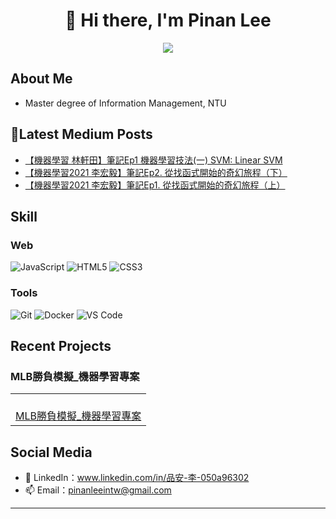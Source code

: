 <div align="center">
  
# 🌟 Hi there, I'm Pinan Lee

<p>
  <a href="mailto:pinanleeintw@gmail.com"><img src="https://img.shields.io/badge/Email-ffffff?style=for-the-badge&logo=gmail&logoColor=black"/></a>
  <br/>
  
</p>

</div>

## About Me 

- Master degree of Information Management, NTU

 ## 📝Latest Medium Posts

<!-- BLOG-POST-LIST:START -->
- [【機器學習 林軒田】筆記Ep1 機器學習技法&lpar;一&rpar; SVM: Linear SVM](https://pinanleeintw.medium.com/%E6%9E%97%E8%BB%92%E7%94%B0%E6%A9%9F%E5%99%A8%E5%AD%B8%E7%BF%92%E7%AD%86%E8%A8%98-%E6%A9%9F%E5%99%A8%E5%AD%B8%E7%BF%92%E6%8A%80%E6%B3%95%E4%B8%80-svm-linear-svm-6de14bf7926a?source=rss-fc3ee530621c------2)
- [【機器學習2021 李宏毅】筆記Ep2. 從找函式開始的奇幻旅程（下）](https://pinanleeintw.medium.com/%E6%A9%9F%E5%99%A8%E5%AD%B8%E7%BF%922021-%E6%9D%8E%E5%AE%8F%E6%AF%85-%E7%AD%86%E8%A8%98ep1-%E5%BE%9E%E6%89%BE%E5%87%BD%E5%BC%8F%E9%96%8B%E5%A7%8B%E7%9A%84%E5%A5%87%E5%B9%BB%E6%97%85%E7%A8%8B-%E4%B8%8B-f2170a94a47b?source=rss-fc3ee530621c------2)
- [【機器學習2021 李宏毅】筆記Ep1. 從找函式開始的奇幻旅程（上）](https://pinanleeintw.medium.com/%E6%A9%9F%E5%99%A8%E5%AD%B8%E7%BF%922021-%E6%9D%8E%E5%AE%8F%E6%AF%85-%E7%AD%86%E8%A8%98ep1-%E5%BE%9E%E6%89%BE%E5%87%BD%E5%BC%8F%E9%96%8B%E5%A7%8B%E7%9A%84%E5%A5%87%E5%B9%BB%E6%97%85%E7%A8%8B-%E4%B8%8A-082a36097f2a?source=rss-fc3ee530621c------2)
<!-- BLOG-POST-LIST:END -->

## Skill

### Web
![JavaScript](https://img.shields.io/badge/JavaScript-F7DF1E?style=for-the-badge&logo=javascript&logoColor=black)
![HTML5](https://img.shields.io/badge/HTML5-E34F26?style=for-the-badge&logo=html5&logoColor=white)
![CSS3](https://img.shields.io/badge/CSS3-1572B6?style=for-the-badge&logo=css3&logoColor=white)

### Tools
![Git](https://img.shields.io/badge/Git-F05032?style=for-the-badge&logo=git&logoColor=white)
![Docker](https://img.shields.io/badge/Docker-2496ED?style=for-the-badge&logo=docker&logoColor=white)
![VS Code](https://img.shields.io/badge/VS_Code-007ACC?style=for-the-badge&logo=visual-studio-code&logoColor=white)

## Recent Projects

### MLB勝負模擬_機器學習專案
<table>
  <tr>
    <td align="center">
      <a href="https://github.com/PinAntw/htMLBprediction-MachineLearnig-NTU">
        <br />MLB勝負模擬_機器學習專案
      </a>
    </td>
  </tr>
</table>

## Social Media

- 💬 LinkedIn：www.linkedin.com/in/品安-李-050a96302
- 📫 Email：pinanleeintw@gmail.com

---

<div align="center">
  

</div>
